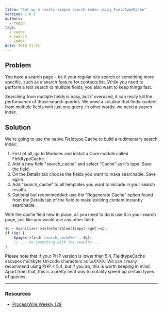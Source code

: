 ```yaml
---
title: "Set up a really simple search index using FieldtypeCache"
version: 1.0.1
authors:
  - teppo
tags:
  - cache
  - search
  - index
date: 2016-11-01
---
```


## Problem

You have a search page – be it your regular site search or something more specific, such as a search feature for contacts list. While you need to perform a text search to multiple fields, you also want to keep things fast.

Searching from multiple fields is easy, but if overused, it can really kill the performance of those search queries. We need a solution that finds content from multiple fields with just one query. In other words: we need a search index.

## Solution

We're going to use the native Fieldtype Cache to build a rudimentary search index:

1. First of all, go to Modules and install a Core module called FieldtypeCache.
2. Add a new field "search_cache" and select "Cache" as it's type. Save the field.
3. On the Details tab choose the fields you want to make searchable. Save again.
4. Add "search_cache" to all templates you want to include in your search results.
5. Optional but recommended: use the "Regenerate Cache" option found from the Details tab of the field to make existing content instantly searchable.

With the cache field now in place, all you need to do is use it in your search page, just like you would use any other field:

```php
$q = $sanitizer->selectorValue($input->get->q);
if ($q) {
    $pages->find('search_cache%=' . $q);
    // ... do something with the results ...
}
```

Please note that if your PHP version is lower than 5.4, FieldtypeCache escapes multibyte Unicode characters as \uXXXX. We can't really recommend using PHP < 5.4, but if you do, this is worth keeping in mind. Apart from that, this is a pretty neat way to notably speed up certain types of queries.

---

### Resources

- [ProcessWire Weekly 129](https://weekly.pw/issue/129)
